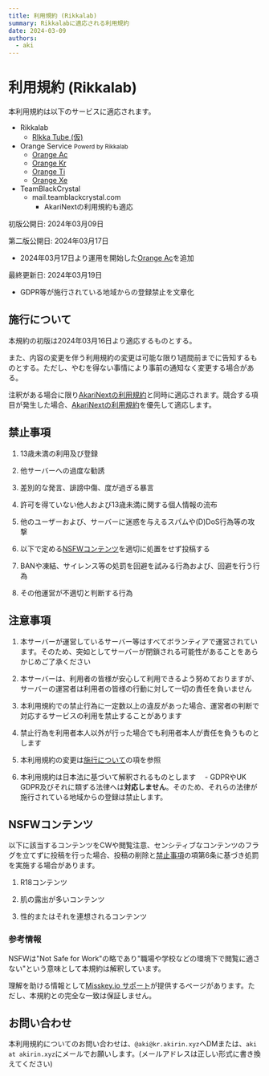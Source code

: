 ```yaml
---
title: 利用規約 (Rikkalab)
summary: Rikkalabに適応される利用規約
date: 2024-03-09
authors:
  - aki
---
```


<div class="friendly">

# 利用規約 (Rikkalab)

本利用規約は以下のサービスに適応されます。

- Rikkalab
  - [RIkka Tube (仮)](https://pt.rikkalab.net)
- Orange Service <small>Powerd by Rikkalab</small>
  - [Orange Ac](https://ac.akirin.xyz)
  - [Orange Kr](https://kr.akirin.xyz)
  - [Orange Ti](https://ti.akirin.xyz)
  - [Orange Xe](https://xe.akirin.xyz)
- TeamBlackCrystal
  - mail.teamblackcrystal.com
    - AkariNextの利用規約も適応

初版公開日: 2024年03月09日

第二版公開日: 2024年03月17日

- 2024年03月17日より運用を開始した[Orange Ac](https://ac.akirin.xyz)を追加

最終更新日: 2024年03月19日

- GDPR等が施行されている地域からの登録禁止を文章化

## 施行について

本規約の初版は2024年03月16日より適応するものとする。

また、内容の変更を伴う利用規約の変更は可能な限り1週間前までに告知するものとする。ただし、やむを得ない事情により事前の通知なく変更する場合がある。

注釈がある場合に限り[AkariNextの利用規約](/tos)と同時に適応されます。競合する項目が発生した場合、[AkariNextの利用規約](/tos)を優先して適応します。

## 禁止事項

1. 13歳未満の利用及び登録

2. 他サーバーへの過度な勧誘

3. 差別的な発言、誹謗中傷、度が過ぎる暴言

4. 許可を得ていない他人および13歳未満に関する個人情報の流布

5. 他のユーザーおよび、サーバーに迷惑を与えるスパムや(D)DoS行為等の攻撃

6. 以下で定める[NSFWコンテンツ](#nsfwコンテンツ)を適切に処置をせず投稿する

7. BANや凍結、サイレンス等の処罰を回避を試みる行為および、回避を行う行為

8. その他運営が不適切と判断する行為

## 注意事項

1. 本サーバーが運営しているサーバー等はすべてボランティアで運営されています。そのため、突如としてサーバーが閉鎖される可能性があることをあらかじめご了承ください

2. 本サーバーは、利用者の皆様が安心して利用できるよう努めておりますが、サーバーの運営者は利用者の皆様の行動に対して一切の責任を負いません

3. 本利用規約での禁止行為に一定数以上の違反があった場合、運営者の判断で対応するサービスの利用を禁止することがあります

4. 禁止行為を利用者本人以外が行った場合でも利用者本人が責任を負うものとします

5. 本利用規約の変更は[施行について](#施行について)の項を参照

6. 本利用規約は日本法に基づいて解釈されるものとします
  　- GDPRやUK GDPR及びそれに類ずる法律へは**対応しません**。そのため、それらの法律が施行されている地域からの登録は禁止します。

## NSFWコンテンツ

以下に該当するコンテンツをCWや閲覧注意、センシティブなコンテンツのフラグを立てずに投稿を行った場合、投稿の削除と[禁止事項](#注意事項)の項第6条に基づき処罰を実施する場合があります。

1. R18コンテンツ

2. 肌の露出が多いコンテンツ

3. 性的またはそれを連想されるコンテンツ

### 参考情報

NSFWは"Not Safe for Work"の略であり"職場や学校などの環境下で閲覧に適さない"という意味として本規約は解釈しています。

理解を助ける情報として[Misskey.io サポート](https://support.misskey.io/hc/ja/articles/6657417016463-NSFW%E3%83%95%E3%83%A9%E3%82%B0-%E3%82%BB%E3%83%B3%E3%82%B7%E3%83%86%E3%82%A3%E3%83%96%E3%83%95%E3%83%A9%E3%82%B0-%E3%81%8C%E5%BF%85%E8%A6%81%E3%81%AA%E5%9F%BA%E6%BA%96%E3%81%AB%E3%81%A4%E3%81%84%E3%81%A6)が提供するページがあります。ただし、本規約との完全な一致は保証しません。

## お問い合わせ

本利用規約についてのお問い合わせは、`@aki@kr.akirin.xyz`へDMまたは、`aki at akirin.xyz`にメールでお願いします。(メールアドレスは正しい形式に書き換えてください)

</div>
